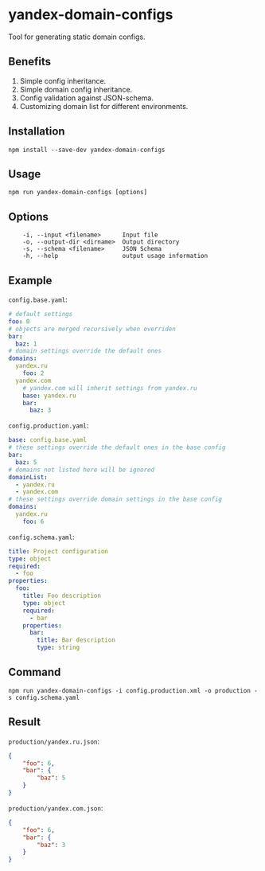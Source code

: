 # yandex-domain-configs

Tool for generating static domain configs.

## Benefits

1. Simple config inheritance.
2. Simple domain config inheritance.
3. Config validation against JSON-schema.
4. Customizing domain list for different environments.

## Installation

```
npm install --save-dev yandex-domain-configs
```

## Usage

```
npm run yandex-domain-configs [options]
```


## Options

```
    -i, --input <filename>      Input file
    -o, --output-dir <dirname>  Output directory
    -s, --schema <filename>     JSON Schema
    -h, --help                  output usage information
```

## Example

`config.base.yaml`:
```yaml
# default settings
foo: 0
# objects are merged recursively when overriden
bar:
  baz: 1
# domain settings override the default ones
domains:
  yandex.ru
    foo: 2
  yandex.com
    # yandex.com will inherit settings from yandex.ru
    base: yandex.ru
    bar:
      baz: 3
```

`config.production.yaml`:
```yaml
base: config.base.yaml
# these settings override the default ones in the base config
bar:
  baz: 5
# domains not listed here will be ignored
domainList:
  - yandex.ru
  - yandex.com
# these settings override domain settings in the base config
domains:
  yandex.ru
    foo: 6
```

`config.schema.yaml`:
```yaml
title: Project configuration
type: object
required:
  - foo
properties:
  foo:
    title: Foo description
    type: object
    required:
      - bar
    properties:
      bar:
        title: Bar description
        type: string
```

## Command
```
npm run yandex-domain-configs -i config.production.xml -o production -s config.schema.yaml
```

## Result
`production/yandex.ru.json`:
```json
{
    "foo": 6,
    "bar": {
        "baz": 5
    }
}
```

`production/yandex.com.json`:
```json
{
    "foo": 6,
    "bar": {
        "baz": 3
    }
}
```
